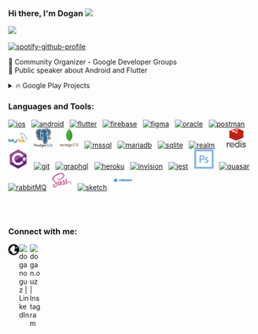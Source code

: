 
### Hi there, I'm Dogan <img width="10px" heigth="10px" src="https://raw.githubusercontent.com/MartinHeinz/MartinHeinz/master/wave.gif" />

<img  width="45px" heigth="45px" src="https://doganoguz.dev/app.gif" />


[![spotify-github-profile](https://spotify-github-profile.vercel.app/api/view?uid=androiddeveloper&cover_image=true&theme=novatorem&bar_color=53b14f&bar_color_cover=false)](https://github.com/kittinan/spotify-github-profile)

🥳 Community Organizer - Google Developer Groups<br>
🎤 Public speaker about Android and Flutter 


<details>
  <summary>🔥  Google Play Projects</summary>

<!--START_SECTION:activity-->
🌍 [Dev. Profile](https://play.google.com/store/apps/dev?id=8686341603030191209) 
 
Popular Projects. 💯
1. ⚡ ️[Fenomen Wallpaper](https://play.google.com/store/apps/details?id=com.doganoguz.tictocwallpaper)
2. ❤️ [iHeart](https://play.google.com/store/apps/details?id=com.doganoguz.iheart) 
3. 🔎 [Yerli Malı Sorgula](https://play.google.com/store/apps/details?id=com.doganoguz.yerlimali) 

<!--END_SECTION:activity-->
 
</details>

### Languages and Tools:


<p><a href="https://developer.apple.com/" target="_blank"><img alt="ios" src="https://developer.apple.com/assets/elements/icons/xcode-12/xcode-12-256x256_2x.png" style="height:40px; width:40px" /></a>&nbsp;&nbsp;&nbsp;<a href="https://source.android.com/setup/start/brands" target="_blank"><img alt="android" src="https://upload.wikimedia.org/wikipedia/commons/thumb/6/64/Android_logo_2019_%28stacked%29.svg/2346px-Android_logo_2019_%28stacked%29.svg.png" style="height:40px; width:40px" /></a>&nbsp;&nbsp;&nbsp;<a href="https://flutter.dev/" target="_blank"><img alt="flutter" src="https://cdn.icon-icons.com/icons2/2107/PNG/512/file_type_flutter_icon_130599.png" style="height:40px; width:40px" /></a>&nbsp;&nbsp;&nbsp;<a href="https://firebase.google.com/" target="_blank"><img alt="firebase" src="https://www.vectorlogo.zone/logos/firebase/firebase-icon.svg" style="height:40px; width:40px" /></a>&nbsp;&nbsp;&nbsp;<a href="https://www.figma.com/" target="_blank"><img alt="figma" src="https://www.vectorlogo.zone/logos/figma/figma-icon.svg" style="height:40px; width:40px" /></a>&nbsp;&nbsp;&nbsp;<a href="https://www.adobe.com/" target="_blank"><img alt="oracle" src="https://upload.wikimedia.org/wikipedia/commons/thumb/c/c2/Adobe_XD_CC_icon.svg/1200px-Adobe_XD_CC_icon.svg.png" style="height:40px; width:40px" /></a>&nbsp;&nbsp;&nbsp;<a href="https://postman.com" target="_blank"><img alt="postman" src="https://www.vectorlogo.zone/logos/getpostman/getpostman-icon.svg" style="height:40px; width:40px" /></a>&nbsp;&nbsp;&nbsp;<a href="https://www.mysql.com/" target="_blank"><img alt="mysql" src="https://raw.githubusercontent.com/devicons/devicon/master/icons/mysql/mysql-original-wordmark.svg" style="height:40px; width:40px" /></a>&nbsp;&nbsp;&nbsp;<a href="https://www.postgresql.org" target="_blank"><img alt="postgresql" src="https://raw.githubusercontent.com/devicons/devicon/master/icons/postgresql/postgresql-original-wordmark.svg" style="height:40px; width:40px" /></a>&nbsp; &nbsp;<a href="https://www.mongodb.com/" target="_blank"><img alt="mongodb" src="https://raw.githubusercontent.com/devicons/devicon/master/icons/mongodb/mongodb-original-wordmark.svg" style="height:40px; width:40px" /></a>&nbsp;&nbsp;&nbsp;<a href="https://www.microsoft.com/en-us/sql-server" target="_blank"><img alt="mssql" src="https://www.svgrepo.com/show/303229/microsoft-sql-server-logo.svg" style="height:40px; width:40px" /></a>&nbsp;&nbsp;&nbsp;<a href="https://mariadb.org/" target="_blank"><img alt="mariadb" src="https://www.vectorlogo.zone/logos/mariadb/mariadb-icon.svg" style="height:40px; width:40px" /></a>&nbsp;&nbsp;&nbsp;<a href="https://www.sqlite.org/" target="_blank"><img alt="sqlite" src="https://www.vectorlogo.zone/logos/sqlite/sqlite-icon.svg" style="height:40px; width:40px" /></a>&nbsp;&nbsp;&nbsp;<a href="https://realm.io/" target="_blank"><img alt="realm" src="https://raw.githubusercontent.com/bestofjs/bestofjs-webui/8665e8c267a0215f3159df28b33c365198101df5/public/logos/realm.svg" style="height:40px; width:40px" /></a>&nbsp;&nbsp;&nbsp;&nbsp;&nbsp;&nbsp;<a href="https://redis.io" target="_blank"><img alt="redis" src="https://raw.githubusercontent.com/devicons/devicon/master/icons/redis/redis-original-wordmark.svg" style="height:40px; width:40px" /></a>&nbsp;&nbsp;&nbsp;<a href="https://www.w3schools.com/cs/" target="_blank"><img alt="csharp" src="https://raw.githubusercontent.com/devicons/devicon/master/icons/csharp/csharp-original.svg" style="height:40px; width:40px" /></a>&nbsp;&nbsp;&nbsp;<a href="https://git-scm.com/" target="_blank"><img alt="git" src="https://www.vectorlogo.zone/logos/git-scm/git-scm-icon.svg" style="height:40px; width:40px" /></a>&nbsp;&nbsp;&nbsp;<a href="https://graphql.org" target="_blank"><img alt="graphql" src="https://www.vectorlogo.zone/logos/graphql/graphql-icon.svg" style="height:40px; width:40px" /></a>&nbsp;&nbsp;&nbsp;<a href="https://heroku.com" target="_blank"><img alt="heroku" src="https://www.vectorlogo.zone/logos/heroku/heroku-icon.svg" style="height:40px; width:40px" /></a>&nbsp; &nbsp;<a href="https://www.invisionapp.com/" target="_blank"><img alt="invision" src="https://www.vectorlogo.zone/logos/invisionapp/invisionapp-icon.svg" style="height:40px; width:40px" /></a>&nbsp;&nbsp;&nbsp;<a href="https://jestjs.io" target="_blank"><img alt="jest" src="https://www.vectorlogo.zone/logos/jestjsio/jestjsio-icon.svg" style="height:40px; width:40px" /></a>&nbsp;&nbsp;&nbsp;<a href="https://www.photoshop.com/en" target="_blank"><img alt="photoshop" src="https://raw.githubusercontent.com/devicons/devicon/master/icons/photoshop/photoshop-line.svg" style="height:40px; width:40px" /></a>&nbsp;&nbsp;&nbsp;<a href="https://quasar.dev/" target="_blank"><img alt="quasar" src="https://cdn.quasar.dev/logo/svg/quasar-logo.svg" style="height:40px; width:40px" /></a>&nbsp;&nbsp;&nbsp;<a href="https://www.rabbitmq.com" target="_blank"><img alt="rabbitMQ" src="https://www.vectorlogo.zone/logos/rabbitmq/rabbitmq-icon.svg" style="height:40px; width:40px" /></a>&nbsp;&nbsp;&nbsp;<a href="https://sass-lang.com" target="_blank"><img alt="sass" src="https://raw.githubusercontent.com/devicons/devicon/master/icons/sass/sass-original.svg" style="height:40px; width:40px" /></a>&nbsp;&nbsp;&nbsp;<a href="https://www.sketch.com/" target="_blank"><img alt="sketch" src="https://www.vectorlogo.zone/logos/sketchapp/sketchapp-icon.svg" style="height:40px; width:40px" /></a>&nbsp;&nbsp;&nbsp;<a href="https://webpack.js.org" target="_blank"><img alt="webpack" src="https://raw.githubusercontent.com/devicons/devicon/d00d0969292a6569d45b06d3f350f463a0107b0d/icons/webpack/webpack-original-wordmark.svg" style="height:40px; width:40px" /></a></p>

<br />
<br />  

### Connect with me:
[<img align="left" alt="doganoguzCOM" width="22px" src="https://raw.githubusercontent.com/iconic/open-iconic/master/svg/globe.svg" />][website] 
[<img align="left" alt="doganoguz | LinkedIn" width="22px" src="https://cdn.jsdelivr.net/npm/simple-icons@v3/icons/linkedin.svg" />][linkedin]
[<img align="left" alt="dogan.ouz | Instagram" width="22px" src="https://cdn.jsdelivr.net/npm/simple-icons@v3/icons/instagram.svg" />][instagram]

<br />

[website]: https://doganoguz.dev/
[linkedin]: https://www.linkedin.com/in/do%C4%9Fan-o%C4%9Fuz-4b3970118/
[instagram]: https://www.instagram.com/dogan.ouz/
[twitter]: https://twitter.com/doganouz 

